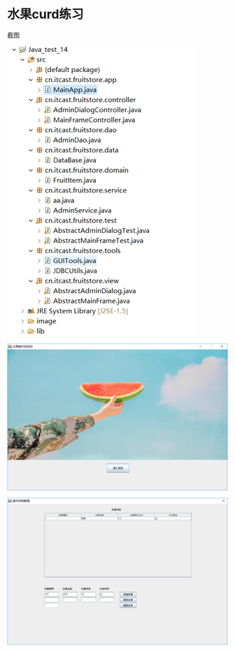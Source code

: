 # 水果curd练习
截图

![image](https://github.com/NoviceOfGitHub/MyJava/blob/master/Java%E5%9F%BA%E7%A1%80/%E6%B0%B4%E6%9E%9Ccurd%E7%BB%83%E4%B9%A0/Snipaste_2019-06-18_10-10-36.png)

![image](https://github.com/NoviceOfGitHub/MyJava/blob/master/Java%E5%9F%BA%E7%A1%80/%E6%B0%B4%E6%9E%9Ccurd%E7%BB%83%E4%B9%A0/Snipaste_2019-06-18_10-10-49.png)

![image](https://github.com/NoviceOfGitHub/MyJava/blob/master/Java%E5%9F%BA%E7%A1%80/%E6%B0%B4%E6%9E%9Ccurd%E7%BB%83%E4%B9%A0/Snipaste_2019-06-18_10-11-23.png)

